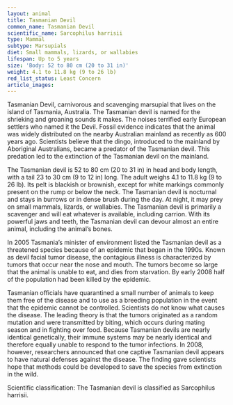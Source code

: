 ```yaml
---
layout: animal
title: Tasmanian Devil
common_name: Tasmanian Devil
scientific_name: Sarcophilus harrisii
type: Mammal
subtype: Marsupials
diet: Small mammals, lizards, or wallabies
lifespan: Up to 5 years
size: 'Body: 52 to 80 cm (20 to 31 in)'
weight: 4.1 to 11.8 kg (9 to 26 lb)
red_list_status: Least Concern
article_images: 
---
```


Tasmanian Devil, carnivorous and scavenging marsupial that lives on the island of Tasmania, Australia. The Tasmanian devil is named for the shrieking and groaning sounds it makes. The noises terrified early European settlers who named it the Devil. Fossil evidence indicates that the animal was widely distributed on the nearby Australian mainland as recently as 600 years ago. Scientists believe that the dingo, introduced to the mainland by Aboriginal Australians, became a predator of the Tasmanian devil. This predation led to the extinction of the Tasmanian devil on the mainland. 

The Tasmanian devil is 52 to 80 cm (20 to 31 in) in head and body length, with a tail 23 to 30 cm (9 to 12 in) long. The adult weighs 4.1 to 11.8 kg (9 to 26 lb). Its pelt is blackish or brownish, except for white markings commonly present on the rump or below the neck. The Tasmanian devil is nocturnal and stays in burrows or in dense brush during the day. At night, it may prey on small mammals, lizards, or wallabies. The Tasmanian devil is primarily a scavenger and will eat whatever is available, including carrion. With its powerful jaws and teeth, the Tasmanian devil can devour almost an entire animal, including the animal’s bones.

In 2005 Tasmania’s minister of environment listed the Tasmanian devil as a threatened species because of an epidemic that began in the 1990s. Known as devil facial tumor disease, the contagious illness is characterized by tumors that occur near the nose and mouth. The tumors become so large that the animal is unable to eat, and dies from starvation. By early 2008 half of the population had been killed by the epidemic. 

Tasmanian officials have quarantined a small number of animals to keep them free of the disease and to use as a breeding population in the event that the epidemic cannot be controlled. Scientists do not know what causes the disease. The leading theory is that the tumors originated as a random mutation and were transmitted by biting, which occurs during mating season and in fighting over food. Because Tasmanian devils are nearly identical genetically, their immune systems may be nearly identical and therefore equally unable to respond to the tumor infections. In 2008, however, researchers announced that one captive Tasmanian devil appears to have natural defenses against the disease. The finding gave scientists hope that methods could be developed to save the species from extinction in the wild. 

Scientific classification: The Tasmanian devil is classified as Sarcophilus harrisii.